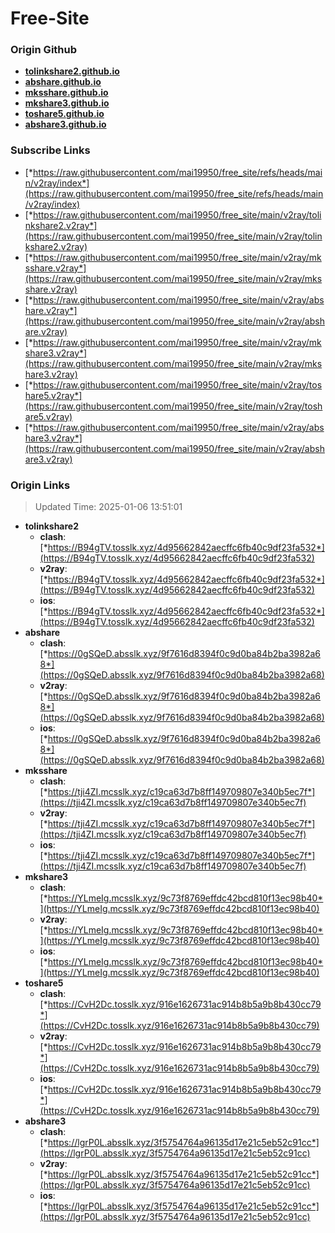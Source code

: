 # Free-Site

### Origin Github

- [**tolinkshare2.github.io**](https://github.com/tolinkshare2/tolinkshare2.github.io)
- [**abshare.github.io**](https://github.com/abshare/abshare.github.io)
- [**mksshare.github.io**](https://github.com/mksshare/mksshare.github.io)
- [**mkshare3.github.io**](https://github.com/mkshare3/mkshare3.github.io)
- [**toshare5.github.io**](https://github.com/toshare5/toshare5.github.io)
- [**abshare3.github.io**](https://github.com/abshare3/abshare3.github.io)

### Subscribe Links

- [*https://raw.githubusercontent.com/mai19950/free_site/refs/heads/main/v2ray/index*](https://raw.githubusercontent.com/mai19950/free_site/refs/heads/main/v2ray/index)
- [*https://raw.githubusercontent.com/mai19950/free_site/main/v2ray/tolinkshare2.v2ray*](https://raw.githubusercontent.com/mai19950/free_site/main/v2ray/tolinkshare2.v2ray)
- [*https://raw.githubusercontent.com/mai19950/free_site/main/v2ray/mksshare.v2ray*](https://raw.githubusercontent.com/mai19950/free_site/main/v2ray/mksshare.v2ray)
- [*https://raw.githubusercontent.com/mai19950/free_site/main/v2ray/abshare.v2ray*](https://raw.githubusercontent.com/mai19950/free_site/main/v2ray/abshare.v2ray)
- [*https://raw.githubusercontent.com/mai19950/free_site/main/v2ray/mkshare3.v2ray*](https://raw.githubusercontent.com/mai19950/free_site/main/v2ray/mkshare3.v2ray)
- [*https://raw.githubusercontent.com/mai19950/free_site/main/v2ray/toshare5.v2ray*](https://raw.githubusercontent.com/mai19950/free_site/main/v2ray/toshare5.v2ray)
- [*https://raw.githubusercontent.com/mai19950/free_site/main/v2ray/abshare3.v2ray*](https://raw.githubusercontent.com/mai19950/free_site/main/v2ray/abshare3.v2ray)

### Origin Links

> Updated Time: 2025-01-06 13:51:01

- **tolinkshare2**
  - **clash**: [*https://B94gTV.tosslk.xyz/4d95662842aecffc6fb40c9df23fa532*](https://B94gTV.tosslk.xyz/4d95662842aecffc6fb40c9df23fa532)
  - **v2ray**: [*https://B94gTV.tosslk.xyz/4d95662842aecffc6fb40c9df23fa532*](https://B94gTV.tosslk.xyz/4d95662842aecffc6fb40c9df23fa532)
  - **ios**: [*https://B94gTV.tosslk.xyz/4d95662842aecffc6fb40c9df23fa532*](https://B94gTV.tosslk.xyz/4d95662842aecffc6fb40c9df23fa532)
- **abshare**
  - **clash**: [*https://0gSQeD.absslk.xyz/9f7616d8394f0c9d0ba84b2ba3982a68*](https://0gSQeD.absslk.xyz/9f7616d8394f0c9d0ba84b2ba3982a68)
  - **v2ray**: [*https://0gSQeD.absslk.xyz/9f7616d8394f0c9d0ba84b2ba3982a68*](https://0gSQeD.absslk.xyz/9f7616d8394f0c9d0ba84b2ba3982a68)
  - **ios**: [*https://0gSQeD.absslk.xyz/9f7616d8394f0c9d0ba84b2ba3982a68*](https://0gSQeD.absslk.xyz/9f7616d8394f0c9d0ba84b2ba3982a68)
- **mksshare**
  - **clash**: [*https://tji4ZI.mcsslk.xyz/c19ca63d7b8ff149709807e340b5ec7f*](https://tji4ZI.mcsslk.xyz/c19ca63d7b8ff149709807e340b5ec7f)
  - **v2ray**: [*https://tji4ZI.mcsslk.xyz/c19ca63d7b8ff149709807e340b5ec7f*](https://tji4ZI.mcsslk.xyz/c19ca63d7b8ff149709807e340b5ec7f)
  - **ios**: [*https://tji4ZI.mcsslk.xyz/c19ca63d7b8ff149709807e340b5ec7f*](https://tji4ZI.mcsslk.xyz/c19ca63d7b8ff149709807e340b5ec7f)
- **mkshare3**
  - **clash**: [*https://YLmeIg.mcsslk.xyz/9c73f8769effdc42bcd810f13ec98b40*](https://YLmeIg.mcsslk.xyz/9c73f8769effdc42bcd810f13ec98b40)
  - **v2ray**: [*https://YLmeIg.mcsslk.xyz/9c73f8769effdc42bcd810f13ec98b40*](https://YLmeIg.mcsslk.xyz/9c73f8769effdc42bcd810f13ec98b40)
  - **ios**: [*https://YLmeIg.mcsslk.xyz/9c73f8769effdc42bcd810f13ec98b40*](https://YLmeIg.mcsslk.xyz/9c73f8769effdc42bcd810f13ec98b40)
- **toshare5**
  - **clash**: [*https://CvH2Dc.tosslk.xyz/916e1626731ac914b8b5a9b8b430cc79*](https://CvH2Dc.tosslk.xyz/916e1626731ac914b8b5a9b8b430cc79)
  - **v2ray**: [*https://CvH2Dc.tosslk.xyz/916e1626731ac914b8b5a9b8b430cc79*](https://CvH2Dc.tosslk.xyz/916e1626731ac914b8b5a9b8b430cc79)
  - **ios**: [*https://CvH2Dc.tosslk.xyz/916e1626731ac914b8b5a9b8b430cc79*](https://CvH2Dc.tosslk.xyz/916e1626731ac914b8b5a9b8b430cc79)
- **abshare3**
  - **clash**: [*https://lgrP0L.absslk.xyz/3f5754764a96135d17e21c5eb52c91cc*](https://lgrP0L.absslk.xyz/3f5754764a96135d17e21c5eb52c91cc)
  - **v2ray**: [*https://lgrP0L.absslk.xyz/3f5754764a96135d17e21c5eb52c91cc*](https://lgrP0L.absslk.xyz/3f5754764a96135d17e21c5eb52c91cc)
  - **ios**: [*https://lgrP0L.absslk.xyz/3f5754764a96135d17e21c5eb52c91cc*](https://lgrP0L.absslk.xyz/3f5754764a96135d17e21c5eb52c91cc)
